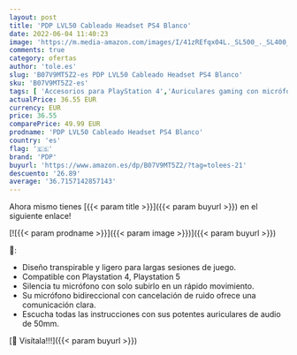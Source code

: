 ```yaml
---
layout: post
title: 'PDP LVL50 Cableado Headset PS4 Blanco'
date: 2022-06-04 11:40:23
image: 'https://m.media-amazon.com/images/I/41zREfqx04L._SL500_._SL400_.jpg'
comments: true
category: ofertas
author: 'tole.es'
slug: 'B07V9MT5Z2-es PDP LVL50 Cableado Headset PS4 Blanco'
sku: 'B07V9MT5Z2-es'
tags: [ 'Accesorios para PlayStation 4','Auriculares gaming con micrófono para PlayStation 4','Hardware y juegos para PlayStation 4','Hardware y juegos para PlayStation 5','Juegos y Accesorios para PC','Videojuegos','pdp','ps4','🇪🇸', ]
actualPrice: 36.55 EUR
currency: EUR
price: 36.55
comparePrice: 49.99 EUR
prodname: 'PDP LVL50 Cableado Headset PS4 Blanco'
country: 'es'
flag: '🇪🇸'
brand: 'PDP'
buyurl: 'https://www.amazon.es/dp/B07V9MT5Z2/?tag=tolees-21'
descuento: '26.89'
average: '36.7157142857143'
---
```


Ahora mismo tienes [{{< param title >}}]({{< param buyurl >}}) en el siguiente enlace!

[![{{< param prodname >}}]({{< param image >}})]({{< param buyurl >}})

🔎:

- Diseño transpirable y ligero para largas sesiones de juego.
- Compatible con Playstation 4, Playstation 5
- Silencia tu micrófono con solo subirlo en un rápido movimiento.
- Su micrófono bidireccional con cancelación de ruido ofrece una comunicación clara.
- Escucha todas las instrucciones con sus potentes auriculares de audio de 50mm.

[🛒 Visítala!!!]({{< param buyurl >}})
